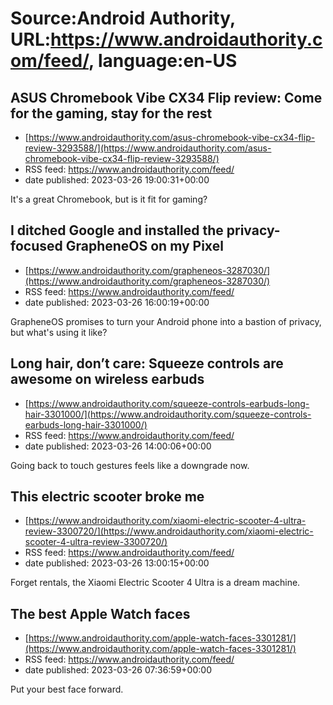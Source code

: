 # Source:Android Authority, URL:https://www.androidauthority.com/feed/, language:en-US

## ASUS Chromebook Vibe CX34 Flip review: Come for the gaming, stay for the rest
 - [https://www.androidauthority.com/asus-chromebook-vibe-cx34-flip-review-3293588/](https://www.androidauthority.com/asus-chromebook-vibe-cx34-flip-review-3293588/)
 - RSS feed: https://www.androidauthority.com/feed/
 - date published: 2023-03-26 19:00:31+00:00

It's a great Chromebook, but is it fit for gaming?

## I ditched Google and installed the privacy-focused GrapheneOS on my Pixel
 - [https://www.androidauthority.com/grapheneos-3287030/](https://www.androidauthority.com/grapheneos-3287030/)
 - RSS feed: https://www.androidauthority.com/feed/
 - date published: 2023-03-26 16:00:19+00:00

GrapheneOS promises to turn your Android phone into a bastion of privacy, but what's using it like?

## Long hair, don’t care: Squeeze controls are awesome on wireless earbuds
 - [https://www.androidauthority.com/squeeze-controls-earbuds-long-hair-3301000/](https://www.androidauthority.com/squeeze-controls-earbuds-long-hair-3301000/)
 - RSS feed: https://www.androidauthority.com/feed/
 - date published: 2023-03-26 14:00:06+00:00

Going back to touch gestures feels like a downgrade now.

## This electric scooter broke me
 - [https://www.androidauthority.com/xiaomi-electric-scooter-4-ultra-review-3300720/](https://www.androidauthority.com/xiaomi-electric-scooter-4-ultra-review-3300720/)
 - RSS feed: https://www.androidauthority.com/feed/
 - date published: 2023-03-26 13:00:15+00:00

Forget rentals, the Xiaomi Electric Scooter 4 Ultra is a dream machine.

## The best Apple Watch faces
 - [https://www.androidauthority.com/apple-watch-faces-3301281/](https://www.androidauthority.com/apple-watch-faces-3301281/)
 - RSS feed: https://www.androidauthority.com/feed/
 - date published: 2023-03-26 07:36:59+00:00

Put your best face forward.

